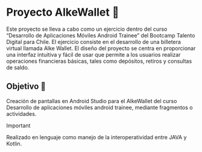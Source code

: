 # Proyecto AlkeWallet 🥇

Este proyecto se lleva a cabo como un ejercicio dentro del curso “Desarrollo de Aplicaciones Móviles Android Trainee” del Bootcamp Talento Digital para Chile. El ejercicio consiste en el desarrollo de una billetera virtual llamada Alke Wallet. El diseño del proyecto se centra en proporcionar una interfaz intuitiva y fácil de usar que permite a los usuarios realizar operaciones financieras básicas, tales como depósitos, retiros y consultas de saldo.

## Objetivo 🏹

Creación de pantallas en Android Studio para el AlkeWallet del curso Desarrollo de aplicaciones móviles android trainee, mediante fragmentos o actividades.

> [!IMPORTANT]
> Realizado en lenguaje como manejo de la interoperatividad entre JAVA y Kotlin.
